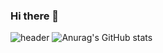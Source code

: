 ### Hi there 👋

<!--
**protofu/protofu** is a ✨ _special_ ✨ repository because its `README.md` (this file) appears on your GitHub profile.

Here are some ideas to get you started:

- 🔭 I’m currently working on ...
- 🌱 I’m currently learning ...
- 👯 I’m looking to collaborate on ...
- 🤔 I’m looking for help with ...
- 💬 Ask me about ...
- 📫 How to reach me: ...
- 😄 Pronouns: ...
- ⚡ Fun fact: ...
-->
![header](https://capsule-render.vercel.app/api?type=transparent&&color=auto&height=300&section=header&text=Hi%20Protofu&fontSize=90)
![Anurag's GitHub stats](https://github-readme-stats.vercel.app/api?username=protofu&show_icons=true&theme=cobalt2)
